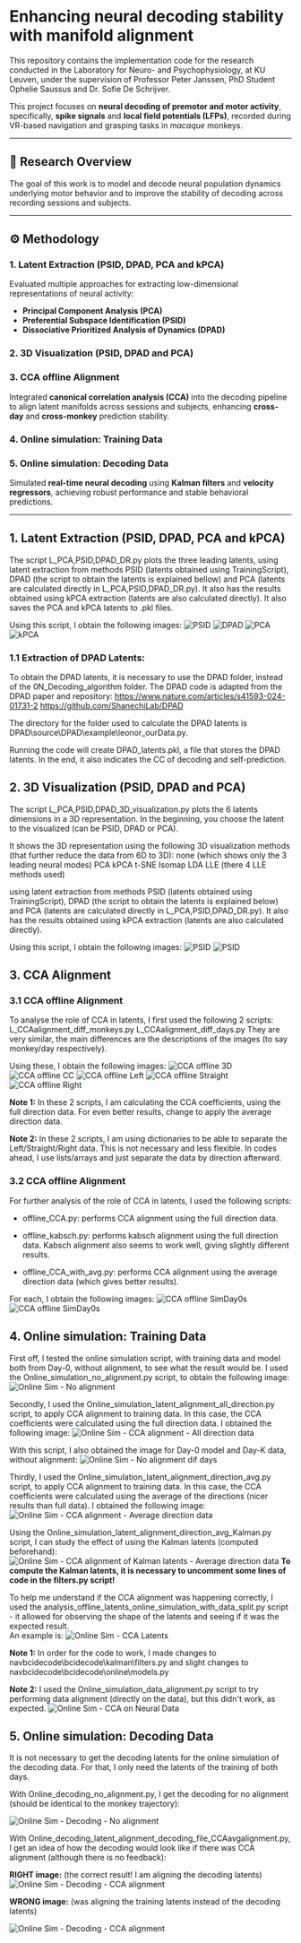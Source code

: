 # Enhancing neural decoding stability with manifold alignment

This repository contains the implementation code for the research conducted in the Laboratory for Neuro- and Psychophysiology, at KU Leuven, under the supervision of Professor Peter Janssen, PhD Student Ophelie Saussus and Dr. Sofie De Schrijver.

This project focuses on **neural decoding of premotor and motor activity**, specifically, **spike signals** and **local field potentials (LFPs)**, recorded during VR-based navigation and grasping tasks in _macaque_ monkeys.

---

## 🧠 Research Overview

The goal of this work is to model and decode neural population dynamics underlying motor behavior and to improve the stability of decoding across recording sessions and subjects.

---

## ⚙️ Methodology

### 1. Latent Extraction (PSID, DPAD, PCA and kPCA)
Evaluated multiple approaches for extracting low-dimensional representations of neural activity:
- **Principal Component Analysis (PCA)**
- **Preferential Subspace Identification (PSID)**
- **Dissociative Prioritized Analysis of Dynamics (DPAD)**
  
### 2. 3D Visualization (PSID, DPAD and PCA)

### 3. CCA offline Alignment
Integrated **canonical correlation analysis (CCA)** into the decoding pipeline to align latent manifolds across sessions and subjects, enhancing **cross-day** and **cross-monkey** prediction stability.

### 4. Online simulation: Training Data
### 5. Online simulation: Decoding Data
Simulated **real-time neural decoding** using **Kalman filters** and
**velocity regressors**, achieving robust performance and stable behavioral predictions.

---

## 1. Latent Extraction (PSID, DPAD, PCA and kPCA)
The script L_PCA,PSID,DPAD_DR.py plots the three leading latents, using latent extraction from methods PSID (latents obtained using TrainingScript), DPAD (the script to obtain the latents is explained bellow) and PCA (latents are calculated directly in L_PCA,PSID,DPAD_DR.py). It also has the results obtained using kPCA extraction (latents are also calculated directly). It also saves the PCA and kPCA latents to .pkl files.

Using this script, I obtain the following images:
![PSID](README_images/Latent_extraction_PSID.png)
![DPAD](README_images/Latent_extraction_DPAD.png)
![PCA](README_images/Latent_extraction_PCA.png)
![kPCA](README_images/Latent_extraction_kPCA.png)


### 1.1 Extraction of DPAD Latents:
To obtain the DPAD latents, it is necessary to use the DPAD folder, instead of the 0N_Decoding_algorithm folder. The DPAD code is adapted from the DPAD paper and repository: 
https://www.nature.com/articles/s41593-024-01731-2
https://github.com/ShanechiLab/DPAD

The directory for the folder used to calculate the DPAD latents is DPAD\source\DPAD\example\leonor_ourData.py.

Running the code will create DPAD_latents.pkl, a file that stores the DPAD latents. In the end, it also indicates the CC of decoding and self-prediction.


## 2. 3D Visualization (PSID, DPAD and PCA)
The script L_PCA,PSID,DPAD_3D_visualization.py plots the 6 latents dimensions in a 3D representation.
In the beginning, you choose the latent to the visualized (can be PSID, DPAD or PCA).

It shows the 3D representation using the following 3D visualization methods (that further reduce the data from 6D to 3D): 
none (which shows only the 3 leading neural modes)
PCA
kPCA
t-SNE
Isomap
LDA
LLE (there 4 LLE methods used)

using latent extraction from methods PSID (latents obtained using TrainingScript), DPAD (the script to obtain the latents is explained below) and PCA (latents are calculated directly in L_PCA,PSID,DPAD_DR.py). It also has the results obtained using kPCA extraction (latents are also calculated directly).

Using this script, I obtain the following images:
![PSID](README_images/Latent_extraction_PSID_using3D_Part1.png)
![PSID](README_images/Latent_extraction_PSID_using3D_Part2.png)

## 3. CCA Alignment
### 3.1 CCA offline Alignment
To analyse the role of CCA in latents, I first used the following 2 scripts: 
L_CCAalignment_diff_monkeys.py 
L_CCAalignment_diff_days.py
They are very similar, the main differences are the descriptions of the images (to say monkey/day respectively).

Using these, I obtain the following images:
![CCA offline 3D](README_images/CCAalignment_3D_visualization.png)
![CCA offline CC](README_images/CCAalignment_CC_of_each_neural_mode.png)
![CCA offline Left](README_images/CCAalignment_dims_left.png)
![CCA offline Straight](README_images/CCAalignment_dims_straight.png)
![CCA offline Right](README_images/CCAalignment_dims_right.png)

**Note 1:** In these 2 scripts, I am calculating the CCA coefficients, using the full direction data. For even better results, change to apply the average direction data.

**Note 2:** In these 2 scripts, I am using dictionaries to be able to separate the Left/Straight/Right data. This is not necessary and less flexible. In codes ahead, I use lists/arrays and just separate the data by direction afterward.


### 3.2 CCA offline Alignment
For further analysis of the role of CCA in latents, I used the following scripts: 

- offline_CCA.py: performs CCA alignment using the full direction data. 

- offline_kabsch.py: performs kabsch alignment using the full direction data. Kabsch alignment also seems to work well, giving slightly different results. 

- offline_CCA_with_avg.py: performs CCA alignment using the average direction data (which gives better results).

For each, I obtain the following images:
![CCA offline SimDay0s](README_images/Comparison_of_simday0_day0_dayk.png)
![CCA offline SimDay0s](README_images/Comparison_of_all_aligned_day0s.png)


## 4. Online simulation: Training Data
First off, I tested the online simulation script, with training data and model both from Day-0, without alignment, to see what the result would be. I used the Online_simulation_no_alignment.py script, to obtain the following image:
![Online Sim - No alignment](README_images/Online_simulation_no_alignment_training_data.png)


Secondly, I used the Online_simulation_latent_alignment_all_direction.py script, to apply CCA alignment to training data. In this case, the CCA coefficients were calculated using the full direction data.
I obtained the following image:
![Online Sim - CCA alignment - All direction data](README_images/Online_simulation_CCAalignment_alldirectiondata.png)

With this script, I also obtained the image for Day-0 model and Day-K data, without alignment:
![Online Sim - No alignment dif days](README_images/Online_simulation_no_alignment_difsdays.png)


Thirdly, I used the Online_simulation_latent_alignment_direction_avg.py script, to apply CCA alignment to training data. In this case, the CCA coefficients were calculated using the average of the directions (nicer results than full data).
I obtained the following image:
![Online Sim -  CCA alignment - Average direction data](README_images/Online_simulation_CCAalignment_directionavg.png)

Using the Online_simulation_latent_alignment_direction_avg_Kalman.py script, I can study the effect of using the Kalman latents (computed beforehand):
![Online Sim -  CCA alignment of Kalman latents - Average direction data](README_images/Online_simulation_CCAalignment_directionavg_withKalmanlatents.png)
**To compute the Kalman latents, it is necessary to uncomment some lines of code in the filters.py script!**

To help me understand if the CCA alignment was happening correctly, I used the analysis_offline_latents_online_simulation_with_data_split.py script - it allowed for observing the shape of the latents and seeing if it was the expected result.  
An example is:
![Online Sim -  CCA Latents](README_images/Online_simulation_CCAlatents.png)

**Note 1:** In order for the code to work, I made changes to navbcidecode\bcidecode\kalman\filters.py and slight changes to navbcidecode\bcidecode\online\models.py

**Note 2:** I used the Online_simulation_data_alignment.py script to try performing data alignment (directly on the data), but this didn't work, as expected.
![Online Sim -  CCA on Neural Data](README_images/Online_simulation_neural_data_alignment.png)


## 5. Online simulation: Decoding Data
It is not necessary to get the decoding latents for the online simulation of the decoding data. For that, I only need the latents of the training of both days.

With Online_decoding_no_alignment.py, I get the decoding for no alignment (should be identical to the monkey trajectory):

![Online Sim - Decoding - No alignment](README_images/Decoding_no_alignment.png)

With Online_decoding_latent_alignment_decoding_file_CCAavgalignment.py, I get an idea of how the decoding would look like if there was CCA alignment (although there is no feedback):


**RIGHT image:** (the correct result! I am aligning the decoding latents)
![Online Sim - Decoding - CCA alignment](README_images/Decoding_CCAalignment_RIGHT.png)

**WRONG image:** (was aligning the training latents instead of the decoding latents)

![Online Sim - Decoding - CCA alignment](README_images/Decoding_CCAalignment_WRONG.png)
